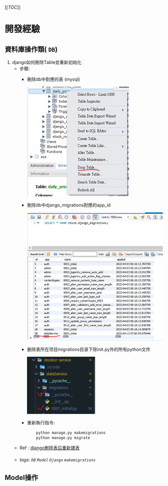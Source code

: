 [[_TOC_]]

# 開發經驗
## 資料庫操作類( `DB`)
1. django如何刪除Table並重新初始化
    - 步驟:
        - 刪除db中對應的表 (mysql)

            ![django_problem_1_dropTable](../img/django_db_problem_1_dropTable.JPG)

        - 刪除db中django_migrations對應的app_id
        
            ![django_db_problem_1_dropMigrationsAppId](../img/django_db_problem_1_dropMigrationsAppId.JPG)

        - 删除表所在项目migrations目录下除init.py外的所有python文件

            ![django_db_problem_1_removeFile](../img/django_db_problem_1_removeFile.JPG)
        - 重新執行指令:
            ```
                python manage.py makemigrations
                python manage.py migrate
            ```
    - Ref : [django删除表后重新建表](https://blog.csdn.net/u011996193/article/details/105811769?spm=1001.2101.3001.6650.4&utm_medium=distribute.pc_relevant.none-task-blog-2%7Edefault%7ECTRLIST%7Edefault-4-105811769-blog-102973565.pc_relevant_default&depth_1-utm_source=distribute.pc_relevant.none-task-blog-2%7Edefault%7ECTRLIST%7Edefault-4-105811769-blog-102973565.pc_relevant_default&utm_relevant_index=7)
    - ###### tags: `DB` `Model` `Django` `makemigrations`

## Model操作